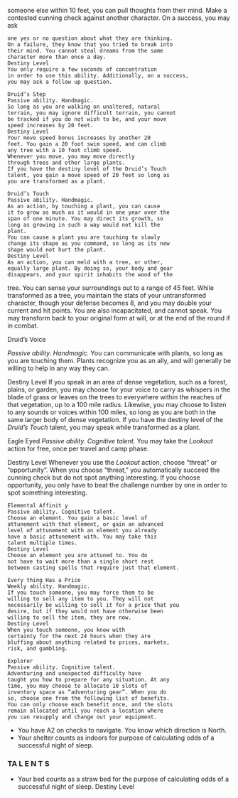 someone else within 10 feet, you can pull thoughts
from their mind. Make a contested cunning check
against another character. On a success, you may ask

```
one yes or no question about what they are thinking.
On a failure, they know that you tried to break into
their mind. You cannot steal dreams from the same
character more than once a day.
Destiny Level
You only require a few seconds of concentration
in order to use this ability. Additionally, on a success,
you may ask a follow up question.
```

```
Druid’s Step
Passive ability. Handmagic.
So long as you are walking on unaltered, natural
terrain, you may ignore difficult terrain, you cannot
be tracked if you do not wish to be, and your move
speed increases by 20 feet.
Destiny Level
Your move speed bonus increases by another 20
feet. You gain a 20 foot swim speed, and can climb
any tree with a 10 foot climb speed.
Whenever you move, you may move directly
through trees and other large plants.
If you have the destiny level of the Druid’s Touch
talent, you gain a move speed of 20 feet so long as
you are transformed as a plant.
```

```
Druid’s Touch
Passive ability. Handmagic.
As an action, by touching a plant, you can cause
it to grow as much as it would in one year over the
span of one minute. You may direct its growth, so
long as growing in such a way would not kill the
plant.
You can cause a plant you are touching to slowly
change its shape as you command, so long as its new
shape would not hurt the plant.
Destiny Level
As an action, you can meld with a tree, or other,
equally large plant. By doing so, your body and gear
disappears, and your spirit inhabits the wood of the
```

tree. You can sense your surroundings out to a range
of 45 feet.
While transformed as a tree, you maintain the
stats of your untransformed character, though your
defense becomes 8, and you may double your current
and hit points. You are also incapacitated, and cannot
speak. You may transform back to your original form
at will, or at the end of the round if in combat.

Druid’s Voice

_Passive ability. Handmagic._
You can communicate with plants, so long as you
are touching them. Plants recognize you as an ally,
and will generally be willing to help in any way they
can.

Destiny Level
If you speak in an area of dense vegetation, such
as a forest, plains, or garden, you may choose for
your voice to carry as whispers in the blade of grass
or leaves on the trees to everywhere within the
reaches of that vegetation, up to a 100 mile radius.
Likewise, you may choose to listen to any sounds or
voices within 100 miles, so long as you are both in
the same larger body of dense vegetation.
If you have the destiny level of the _Druid’s Touch_
talent, you may speak while transformed as a plant.

Eagle Eyed
_Passive ability. Cognitive talent._
You may take the _Lookout_ action for free, once
per travel and camp phase.

Destiny Level
Whenever you use the _Lookout_ action, choose
“threat” or “opportunity”. When you choose “threat,”
you automatically succeed the cunning check but do
not spot anything interesting. If you choose
opportunity, you only have to beat the challenge
number by one in order to spot something
interesting.

```
Elemental Affinit y
Passive ability. Cognitive talent.
Choose an element. You gain a basic level of
attunement with that element, or gain an advanced
level of attunement with an element you already
have a basic attunement with. You may take this
talent multiple times.
Destiny Level
Choose an element you are attuned to. You do
not have to wait more than a single short rest
between casting spells that require just that element.
```

```
Every thing Has a Price
Weekly ability. Handmagic.
If you touch someone, you may force them to be
willing to sell any item to you. They will not
necessarily be willing to sell it for a price that you
desire, but if they would not have otherwise been
willing to sell the item, they are now.
Destiny Level
When you touch someone, you know with
certainty for the next 24 hours when they are
bluffing about anything related to prices, markets,
risk, and gambling.
```

```
Explorer
Passive ability. Cognitive talent.
Adventuring and unexpected difficulty have
taught you how to prepare for any situation. At any
time, you may choose to allocate 10 slots of
inventory space as “adventuring gear”. When you do
so, choose one from the following list of benefits.
You can only choose each benefit once, and the slots
remain allocated until you reach a location where
you can resupply and change out your equipment.
```

- You have A2 on checks to navigate. You know
  which direction is North.
- Your shelter counts as indoors for purpose of
  calculating odds of a successful night of sleep.

### TA L E N T S

- Your bed counts as a straw bed for the purpose
  of calculating odds of a successful night of sleep.
  Destiny Level